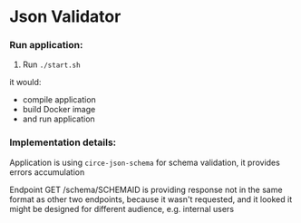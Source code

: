 # Json Validator

### Run application:

1. Run `./start.sh`

it would:
* compile application
* build Docker image
* and run application

### Implementation details:
Application is using `circe-json-schema` for schema validation, it provides errors accumulation

Endpoint GET /schema/SCHEMAID is providing response not in the same format as other two endpoints, because it wasn't requested, and it looked it might be designed for different audience, e.g. internal users 